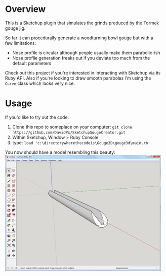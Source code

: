 # Overview
This is a Sketchup plugin that simulates the grinds produced by the Tormek gouge jig.

So far it can procedurally generate a woodturning bowl gouge but with a few limitations:
* Nose profile is circular although people usually make them parabolic-ish
* Nose profile generation freaks out if you deviate too much from the default parameters

Check out this project if you're interested in interacting with Sketchup via its Ruby API.  Also if you're looking to draw smooth parabolas I'm using the `Curve` class which looks very nice.

# Usage

If you'd like to try out the code:
1. Clone this repo to someplace on your computer: `git clone https://github.com/DavidPx/SketchupGougeCreator.git`
2. Within Sketchup, Window > Ruby Console
3. type: `load 'c:\directorywherethecodeis\Gouge3D\gouge3d\main.rb'`

You now should have a model resembling this beauty:
![sample gouge render](help/SketchupGouge.png)

